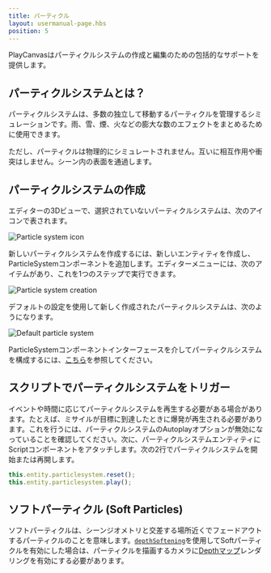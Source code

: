 ```yaml
---
title: パーティクル
layout: usermanual-page.hbs
position: 5
---
```


PlayCanvasはパーティクルシステムの作成と編集のための包括的なサポートを提供します。

## パーティクルシステムとは？

パーティクルシステムは、多数の独立して移動するパーティクルを管理するシミュレーションです。雨、雪、煙、火などの膨大な数のエフェクトをまとめるために使用できます。

ただし、パーティクルは物理的にシミュレートされません。互いに相互作用や衝突はしません。シーン内の表面を通過します。

## パーティクルシステムの作成

エディターの3Dビューで、選択されていないパーティクルシステムは、次のアイコンで表されます。

![Particle system icon][1]

新しいパーティクルシステムを作成するには、新しいエンティティを作成し、ParticleSystemコンポーネントを追加します。エディターメニューには、次のアイテムがあり、これを1つのステップで実行できます。

![Particle system creation][2]

デフォルトの設定を使用して新しく作成されたパーティクルシステムは、次のようになります。

![Default particle system][3]

ParticleSystemコンポーネントインターフェースを介してパーティクルシステムを構成するには、[こちら][4]を参照してください。

## スクリプトでパーティクルシステムをトリガー

イベントや時間に応じてパーティクルシステムを再生する必要がある場合があります。たとえば、ミサイルが目標に到達したときに爆発が再生される必要があります。これを行うには、パーティクルシステムのAutoplayオプションが無効になっていることを確認してください。次に、パーティクルシステムエンティティにScriptコンポーネントをアタッチします。次の2行でパーティクルシステムを開始または再開します。

```javascript
this.entity.particlesystem.reset();
this.entity.particlesystem.play();
```

## ソフトパーティクル (Soft Particles)

ソフトパーティクルは、シーンジオメトリと交差する場所近くでフェードアウトするパーティクルのことを意味します。[```depthSoftening```][5]を使用してSoftパーティクルを有効にした場合は、パーティクルを描画するカメラに[Depthマップ][6]レンダリングを有効にする必要があります。

[1]: /images/user-manual/graphics/particles/particle_system_icon.png
[2]: /images/user-manual/graphics/particles/particle_system_create.png
[3]: /images/user-manual/graphics/particles/particle_system_default.gif
[4]: /user-manual/packs/components/particlesystem
[5]: /api/pc.ParticleSystemComponent.html#depthSoftening
[6]: /user-manual/graphics/cameras/depth-layer
